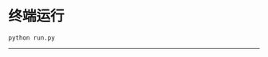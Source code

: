 # 终端运行

```shell
python run.py
```
******************************************************************************************************************************************************************************************************************************************************************************************************************************************************************************************************************************************************************************************************************************************************************************************************************************************************************************************************************************************************************************************************************************************************************************************************************************************************************************************************************************